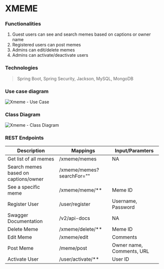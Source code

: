 # XMEME 

### Functionalities
1. Guest users can see and search memes based on captions or owner name
2. Registered users can post memes
3. Admins can edit/delete memes
4. Admins can activate/deactivate users 

### Technologies 
> Spring Boot, Spring Security, Jackson, MySQL, MongoDB 

### Use case diagram
![Xmeme - Use Case](https://user-images.githubusercontent.com/83666636/120932998-d105f000-c715-11eb-823f-fe45640942bc.png)

### Class Diagram
![Xmeme - Class Diagram](https://user-images.githubusercontent.com/83666636/120933007-da8f5800-c715-11eb-9b98-33c6ee35133e.png)

### REST Endpoints

|   Description                 |  Mappings                   |  Input/Paramters     
|  ------------                 | -----------                 | ---------------------|
| Get list of all memes         |  /xmeme/memes               |  NA         
| Search memes based on captions/owner | /xmeme/memes?searchFor="" |   
|  See a specific meme          |  /xmeme/meme/**             |  Meme ID
| Register User                 |  /user/register             |  Username, Password
| Swagger Documentation         |  /v2/api-docs               |  NA
| Delete Meme                   |  /xmeme/delete/**           |  Meme ID
| Edit Meme                     |  /xmeme/edit                |  Comments
| Post Meme                     |  /meme/post                 | Owner name, Comments, URL
| Activate User                 | /user/activate/**           | User ID
